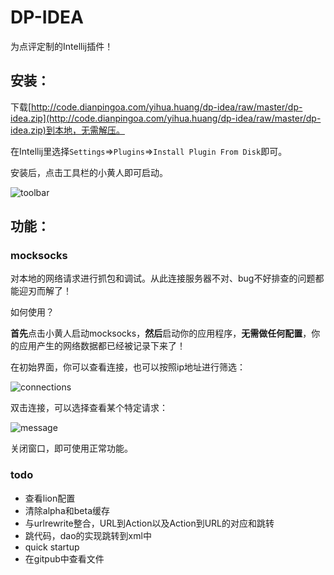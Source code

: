 DP-IDEA
=====

为点评定制的Intellij插件！

## 安装：

下载[http://code.dianpingoa.com/yihua.huang/dp-idea/raw/master/dp-idea.zip](http://code.dianpingoa.com/yihua.huang/dp-idea/raw/master/dp-idea.zip)到本地，无需解压。

在Intellij里选择`Settings`=>`Plugins`=>`Install Plugin From Disk`即可。

安装后，点击工具栏的小黄人即可启动。

![toolbar](http://code.dianpingoa.com/yihua.huang/dp-idea/raw/master/asserts/toolbar.png)

## 功能：

### mocksocks

对本地的网络请求进行抓包和调试。从此连接服务器不对、bug不好排查的问题都能迎刃而解了！

如何使用？

**首先**点击小黄人启动mocksocks，**然后**启动你的应用程序，**无需做任何配置**，你的应用产生的网络数据都已经被记录下来了！

在初始界面，你可以查看连接，也可以按照ip地址进行筛选：

![connections](http://code.dianpingoa.com/yihua.huang/dp-idea/raw/master/asserts/connections.png)

双击连接，可以选择查看某个特定请求：

![message](http://code.dianpingoa.com/yihua.huang/dp-idea/raw/master/asserts/message.png)

关闭窗口，即可使用正常功能。

### todo

* 查看lion配置
* 清除alpha和beta缓存
* 与urlrewrite整合，URL到Action以及Action到URL的对应和跳转
* 跳代码，dao的实现跳转到xml中
* quick startup
* 在gitpub中查看文件